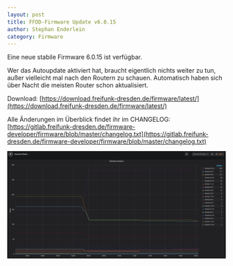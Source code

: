 ```yaml
---
layout: post
title: FFDD-Firmware Update v6.0.15
author: Stephan Enderlein
category: Firmware
---
```


Eine neue stabile Firmware 6.0.15 ist verfügbar.

Wer das Autoupdate aktiviert hat, braucht eigentlich nichts weiter zu tun, außer vielleicht mal nach den Routern zu schauen.
Automatisch haben sich über Nacht die meisten Router schon aktualisiert.

Download: [https://download.freifunk-dresden.de/firmware/latest/](https://download.freifunk-dresden.de/firmware/latest/)

Alle Änderungen im Überblick findet ihr im CHANGELOG:<br />
[https://gitlab.freifunk-dresden.de/firmware-developer/firmware/blob/master/changelog.txt](https://gitlab.freifunk-dresden.de/firmware-developer/firmware/blob/master/changelog.txt)

![netgraph_firmware-update_6.0.15.png](/downloads/netgraph_firmware-update_6.0.15.png)
